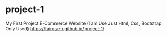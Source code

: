 # project-1
My First Project  E-Commerce Website (I am Use Just Html, Css, Bootstrap Only Used)
 https://fairose-r.github.io/project-1/
